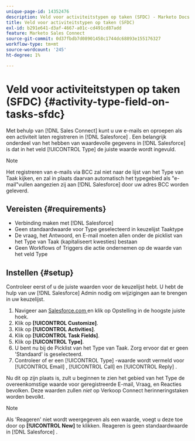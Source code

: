 ```yaml
---
unique-page-id: 14352476
description: Veld voor activiteitstypen op taken (SFDC) - Marketo Docs - Productdocumentatie
title: Veld voor activiteitstypen op taken (SFDC)
exl-id: b291e641-d3af-4667-a01c-cd491cd87add
feature: Marketo Sales Connect
source-git-commit: 0d37fbdb7d08901458c1744dc68893e155176327
workflow-type: tm+mt
source-wordcount: '245'
ht-degree: 1%

---
```


# Veld voor activiteitstypen op taken (SFDC) {#activity-type-field-on-tasks-sfdc}

Met behulp van [!DNL Sales Connect] kunt u uw e-mails en oproepen als een activiteit laten registreren in [!DNL Salesforce] . Een belangrijk onderdeel van het hebben van waardevolle gegevens in [!DNL Salesforce] is dat in het veld [!UICONTROL Type] de juiste waarde wordt ingevuld.

>[!NOTE]
>
>Het registreren van e-mails via BCC zal niet naar de lijst van het Type van Taak kijken, en zal in plaats daarvan automatisch het typegebied als &quot;e-mail&quot;vullen aangezien zij aan [!DNL Salesforce] door uw adres BCC worden geleverd.

## Vereisten {#requirements}

* Verbinding maken met [!DNL Salesforce]
* Geen standaardwaarde voor Type geselecteerd in keuzelijst Taaktype
* De vraag, het Antwoord, en E-mail moeten allen onder de picklist van het Type van Taak (kapitaliseert kwesties) bestaan
* Geen Workflows of Triggers die actie ondernemen op de waarde van het veld Type

## Instellen {#setup}

Controleer eerst of u de juiste waarden voor de keuzelijst hebt. U hebt de hulp van uw [!DNL Salesforce] Admin nodig om wijzigingen aan te brengen in uw keuzelijst.

1. Navigeer aan [ Salesforce.com ](https://salesforce.com) en klik op Opstelling in de hoogste juiste hoek.
1. Klik op **[!UICONTROL Customize]**.
1. Klik op **[!UICONTROL Activities]**.
1. Klik op **[!UICONTROL Task Fields]**.
1. Klik op **[!UICONTROL Type]**.
1. U bent nu bij de Picklist van het Type van Taak. Zorg ervoor dat er geen &#39;Standaard&#39; is geselecteerd.
1. Controleer of er een [!UICONTROL Type] -waarde wordt vermeld voor [!UICONTROL Email] , [!UICONTROL Call] en [!UICONTROL Reply] .

Nu dit op zijn plaats is, zult u beginnen te zien het gebied van het Type de overeenkomstige waarde voor geregistreerde E-mail, Vraag, en Reacties bevolken. Deze waarden zullen _niet_ op Verkoop Connect herinneringstaken worden bevolkt.

>[!NOTE]
>
>Als &#39;Reageren&#39; niet wordt weergegeven als een waarde, voegt u deze toe door op **[!UICONTROL New]** te klikken. Reageren is geen standaardwaarde in [!DNL Salesforce] .
